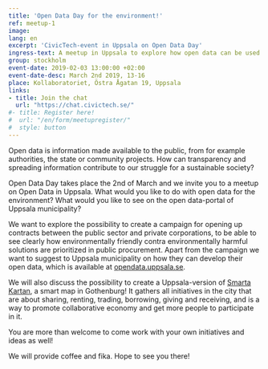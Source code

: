 ```yaml
---
title: 'Open Data Day for the environment!'
ref: meetup-1
image:
lang: en
excerpt: 'CivicTech-event in Uppsala on Open Data Day'
ingress-text: A meetup in Uppsala to explore how open data can be used and created to help us reach sustainability in practice.
group: stockholm
event-date: 2019-02-03 13:00:00 +02:00
event-date-desc: March 2nd 2019, 13-16
place: Kollaboratoriet, Östra Ågatan 19, Uppsala
links:
- title: Join the chat
  url: "https://chat.civictech.se/"
#- title: Register here!
#  url: "/en/form/meetupregister/"
#  style: button
---
```


Open data is information made available to the public, from for example authorities, the state or community projects. How can transparency and spreading information contribute to our struggle for a sustainable society?

Open Data Day takes place the 2nd of March and we invite you to a meetup on Open Data in Uppsala. What would you like to do with open data for the environment? What would you like to see on the open data-portal of Uppsala municipality?

We want to explore the possibility to create a campaign for opening up contracts between the public sector and private corporations, to be able to see clearly how environmentally friendly contra environmentally harmful solutions are prioritized in public procurement. Apart from the campaign we want to suggest to Uppsala municipality on how they can develop their open data, which is available at <a href="http://opendata.uppsala.se/">opendata.uppsala.se</a>.

We will also discuss the possibility to create a Uppsala-version of <a href="http://smartakartan.se">Smarta Kartan</a>, a smart map in Gothenburg! It gathers all initiatives in the city that are about sharing, renting, trading, borrowing, giving and receiving, and is a way to promote collaborative economy and get more people to participate in it.  

You are more than welcome to come work with your own initiatives and ideas as well!

We will provide coffee and fika. Hope to see you there!
